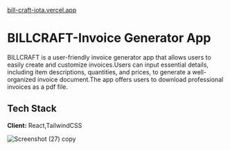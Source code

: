[bill-craft-iota.vercel.app](url)
# BILLCRAFT-Invoice Generator App  

BILLCRAFT is a user-friendly invoice generator app that allows users to easily create and customize invoices.Users can input essential details, including item descriptions, quantities, and prices, to generate a well-organized invoice document.The app offers users to download professional invoices as a pdf file. 


## Tech Stack

**Client:** React,TailwindCSS 


![Screenshot (27) copy](https://github.com/user-attachments/assets/3feb4160-f9bc-4a2e-b751-ba0a15878f16)




